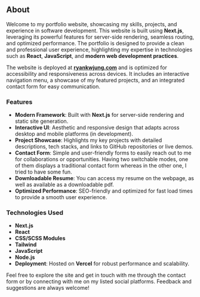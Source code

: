 ## About

Welcome to my portfolio website, showcasing my skills, projects, and experience in software development. This website is built using **Next.js**, leveraging its powerful features for server-side rendering, seamless routing, and optimized performance. The portfolio is designed to provide a clean and professional user experience, highlighting my expertise in technologies such as **React**, **JavaScript**, and **modern web development practices**.

The website is deployed at **[ryankwjung.com](https://ryankwjung.com)** and is optimized for accessibility and responsiveness across devices. It includes an interactive navigation menu, a showcase of my featured projects, and an integrated contact form for easy communication.

### Features
- **Modern Framework**: Built with **Next.js** for server-side rendering and static site generation.
- **Interactive UI**: Aesthetic and responsive design that adapts across desktop and mobile platforms (in development).
- **Project Showcase**: Highlights my key projects with detailed descriptions, tech stacks, and links to GitHub repositories or live demos.
- **Contact Form**: Simple and user-friendly forms to easily reach out to me for collaborations or opportunities. Having two switchable modes, one of them displays a traditional contact form whereas in the other one, I tried to have some fun.
- **Downloadable Resume**: You can access my resume on the webpage, as well as available as a downloadable pdf.
- **Optimized Performance**: SEO-friendly and optimized for fast load times to provide a smooth user experience.

### Technologies Used
- **Next.js**
- **React**
- **CSS/SCSS Modules**
- **Tailwind**
- **JavaScript**
- **Node.js**
- **Deployment**: Hosted on **Vercel** for robust performance and scalability.

Feel free to explore the site and get in touch with me through the contact form or by connecting with me on my listed social platforms. Feedback and suggestions are always welcome!
